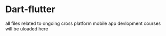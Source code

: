 # Dart-flutter
all files related to ongoing cross platform mobile app devlopment courses will be uloaded here
